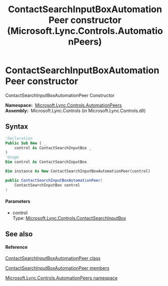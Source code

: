 ﻿---
title: ContactSearchInputBoxAutomationPeer constructor  (Microsoft.Lync.Controls.AutomationPeers)
TOCTitle: 'ContactSearchInputBoxAutomationPeer constructor '
ms:assetid: M:Microsoft.Lync.Controls.AutomationPeers.ContactSearchInputBoxAutomationPeer.#ctor(Microsoft.Lync.Controls.ContactSearchInputBox)_DI_3_UC_OCS14MrefLyncWPF
ms:mtpsurl: https://msdn.microsoft.com/en-us/library/microsoft.lync.controls.automationpeers.contactsearchinputboxautomationpeer.contactsearchinputboxautomationpeer(v=office.15)
ms:contentKeyID: 48595441
ms.date: 07/28/2014
mtps_version: v=office.15
f1_keywords:
- Microsoft.Lync.Controls.AutomationPeers.ContactSearchInputBoxAutomationPeer.ContactSearchInputBoxAutomationPeer
dev_langs:
- CSharp
- JScript
- VB
- other
---

# ContactSearchInputBoxAutomationPeer constructor

ContactSearchInputBoxAutomationPeer Constructor

**Namespace:**  [Microsoft.Lync.Controls.AutomationPeers](microsoft-lync-controls-automationpeers-namespace_1.md)  
**Assembly:**  Microsoft.Lync.Controls (in Microsoft.Lync.Controls.dll)

## Syntax

``` vb
'Declaration
Public Sub New ( _
    control As ContactSearchInputBox _
)
'Usage
Dim control As ContactSearchInputBox

Dim instance As New ContactSearchInputBoxAutomationPeer(control)
```

``` csharp
public ContactSearchInputBoxAutomationPeer(
    ContactSearchInputBox control
)
```

#### Parameters

  - control  
    Type: [Microsoft.Lync.Controls.ContactSearchInputBox](contactsearchinputbox-class-microsoft-lync-controls_1.md)  

## See also

#### Reference

[ContactSearchInputBoxAutomationPeer class](contactsearchinputboxautomationpeer-class-microsoft-lync-controls-automationpeers_1.md)

[ContactSearchInputBoxAutomationPeer members](contactsearchinputboxautomationpeer-members-microsoft-lync-controls-automationpeers_1.md)

[Microsoft.Lync.Controls.AutomationPeers namespace](microsoft-lync-controls-automationpeers-namespace_1.md)

